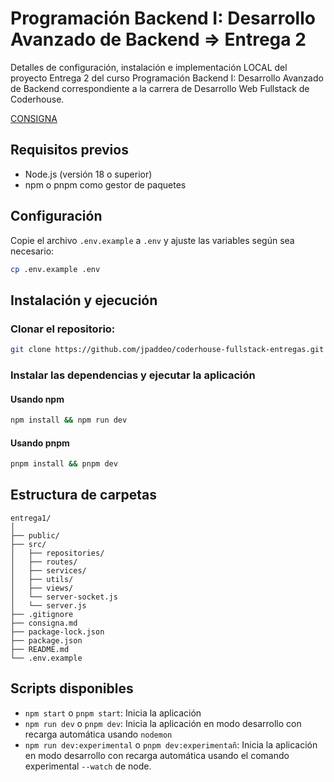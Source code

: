 # Programación Backend I: Desarrollo Avanzado de Backend => Entrega 2

Detalles de configuración, instalación e implementación LOCAL del proyecto Entrega 2 del curso Programación Backend I: Desarrollo Avanzado de Backend correspondiente a la carrera de Desarrollo Web Fullstack de Coderhouse.

[CONSIGNA](consigna.md)

## Requisitos previos

- Node.js (versión 18 o superior)
- npm o pnpm como gestor de paquetes

## Configuración

Copie el archivo `.env.example` a `.env` y ajuste las variables según sea necesario:

```bash
cp .env.example .env
```

## Instalación y ejecución

### Clonar el repositorio:

```bash
git clone https://github.com/jpaddeo/coderhouse-fullstack-entregas.git
```

### Instalar las dependencias y ejecutar la aplicación

#### Usando npm

```bash
npm install && npm run dev
```

#### Usando pnpm

```bash
pnpm install && pnpm dev
```

## Estructura de carpetas

```
entrega1/
│
├── public/
├── src/
│   ├── repositories/
│   ├── routes/
│   ├── services/
│   ├── utils/
│   ├── views/
│   └── server-socket.js
│   └── server.js
├── .gitignore
├── consigna.md
├── package-lock.json
├── package.json
├── README.md
└── .env.example
```

## Scripts disponibles

- `npm start` o `pnpm start`: Inicia la aplicación
- `npm run dev` o `pnpm dev`: Inicia la aplicación en modo desarrollo con recarga automática usando `nodemon`
- `npm run dev:experimental` o `pnpm dev:experimentañ`: Inicia la aplicación en modo desarrollo con recarga automática usando el comando experimental `--watch` de node.
